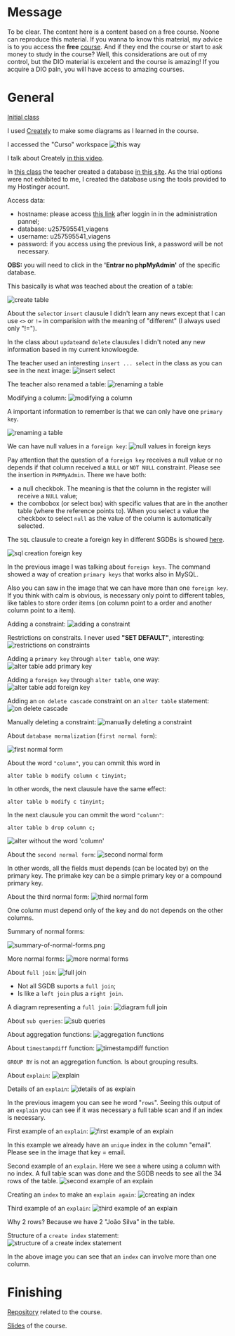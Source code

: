 # Message

To be clear. The content here is a content based on a free course. Noone can reproduce this material. If you wanna to know this material, my advice is to you access the **free** [course](https://web.dio.me/track/coding-the-future-claro-java-spring-boot). And if they end the course or start to ask money to study in the course? Well, this considerations are out of my control, but the DIO material is excelent and the course is amazing! If you acquire a DIO paln, you will have access to amazing courses.


# General

[Initial class](https://web.dio.me/course/introducao-a-banco-de-dados-relacionais-sql/learning/bdaaa5d8-2d86-49e6-b166-ae890d0112b0?back=/track/coding-the-future-claro-java-spring-boot&tab=undefined&moduleId=undefined)

I used [Creately](https://app.creately.com/) to make some diagrams as I learned in the course.

I accessed the "Curso" workspace ![this way](images/course-workspace.png)

I talk about Creately [in this video](https://youtu.be/F1A5UvZYZ_k).

In [this class](https://web.dio.me/course/introducao-a-banco-de-dados-relacionais-sql/learning/5e407a8c-9d57-4a20-965c-90d5208fb751?back=/track/coding-the-future-claro-java-spring-boot&tab=undefined&moduleId=undefined) the teacher created a database [in this site](https://clients.cloudclusters.io/). As the trial options were not exhibited to me, I created the database using the tools provided to my Hostinger acount.

Access data:
- hostname: please access [this link](https://hpanel.hostinger.com/websites/terceiro.com.br/databases/php-my-admin?redirectLocation=side_menu)
after loggin in in the administration pannel;
- database: u257595541_viagens
- username: u257595541_viagens
- password: if you access using the previous link, a password will be not necessary.

**OBS:** you will need to click in the **'Entrar no phpMyAdmin'** of the specific database.

This basically is what was teached about the creation of a table:

![create table](images/create-table.png)

About the `select`or `insert` clausule I didn't learn any news except that I can use `<>` or `!=` in comparision with the meaning of "different" (I always used only "!=").

In the class about `update`and `delete` clausules I didn't noted any new information based in my current knowloegde.

The teacher used an interesting `insert ... select` in the class as you can see in the next image:
![insert select](images/insert-select.png)

The teacher also renamed a table:
![renaming a table](images/renaming-a-table.png)

Modifying a column:
![modifying a column](images/modifying-a-column.png)

A important information to remember is that we can only have one `primary key`.

![renaming a table](images/renaming-a-table.png)

We can have null values in a `foreign key`:
![null values in foreign keys](images/null-values-in-foreign-keys.png)

Pay attention that the question of a `foreign key` receives a null value or no depends if that column received a `NULL` or `NOT NULL` constraint. Please see the insertion in `PHPMyAdmin`. There we have both:

- a null checkbok. The meaning is that the column in the register will receive a `NULL` value;
- the combobox (or select box) with specific values that are in the another table (where the reference points to). When you select a value the checkbox to select `null` as the value of the column is automatically selected.

The `SQL` clausule to create a foreign key in different SGDBs is showed [here](https://www.w3schools.com/sql/sql_foreignkey.asp).

![sql creation foreign key](images/sql-creation-foreign-key.png)

In the previous image I was talking about `foreign keys`. The command showed a way of creation `primary keys` that works also in MySQL.

Also you can saw in the image that we can have more than one `foreign key`. If you think with calm is obvious, is necessary only point to different tables, like tables to store order items (on column point to a order and another column point to a item).

Adding a constraint:
![adding a constraint](images/adding-a-constraint.png)

Restrictions on constraits. I never used **"SET DEFAULT"**, interesting:
![restrictions on constraints](images/restrictions-on-constraints.png)

Adding a `primary key` through `alter table`, one way:
![alter table add primary key](images/alter-table-add-primary-key.png)

Adding a `foreign key` through `alter table`, one way:
![alter table add foreign key](images/alter-table-add-foreign-key.png)

Adding an `on delete cascade` constraint on an `alter table` statement:
![on delete cascade](images/on-delete-cascade.png)

Manually deleting a constraint:
![manually deleting a constraint](images/manually-deleting-a-constraint.png)

About `database mormalization` (`first normal form`):

![first normal form](images/first-normal-form.png)

About the word `"column"`, you can ommit this word in 

```
alter table b modify column c tinyint;
```

 In other words, the next clausule have the same effect:

```
alter table b modify c tinyint;
```

In the next clausule you can ommit the word `"column"`:

```
alter table b drop column c;
```

![alter without the word 'column'](images/alter-without-colunm.png)

About the `second normal form`:
![second normal form](images/second-normal-form.png)

In other words, all the fields must depends (can be located by) on the primary key. The primake key can be a simple primary key or a compound primary key.

About the third normal form:
![third normal form](images/third-normal-form.png)

One column must depend only of the key and do not depends on the other columns.

Summary of normal forms:

![summary-of-normal-forms.png](images/summary-of-normal-forms.png)

More normal forms:
![more normal forms](images/more-normal-forms.png)

About `full join`:
![full join](images/full-join.png)

- Not all SGDB suports a `full join`;
- Is like a `left join` plus a `right join`.

A diagram representing a `full join`:
![diagram full join](images/full-join-diagram.png)

About `sub queries`:
![sub queries](images/sub-queries.png)

About aggregation functions:
![aggregation functions](images/aggregation-functions.png)

About `timestampdiff` function:
![timestampdiff function](images/timestampdiff-function.png)

`GROUP BY` is not an aggregation function. Is about grouping results.

About `explain`:
![explain](images/explain.png)

Details of an `explain`:
![details of as explain](images/details-explain.png)

In the previous imagem you can see he word "`rows`". Seeing this output of an `explain` you can see if it was necessary a full table scan and if an index is necessary.

First example of an `explain`:
![first example of an explain](images/example-1-explain.png)

In this example we already have an `unique` index in the column "email". Please see in the image that key = email.

Second example of an `explain`. Here we see a where using a column with no index. A full table scan was done and the SGDB needs to see all the 34 rows of the table.
![second example of an explain](images/example-2-explain.png)

Creating an `index` to make an `explain again`:
![creating an index](images/creating-an-index.png)

Third example of an `explain`:
![third example of an explain](images/example-3-explain.png)

Why 2 rows? Because we have 2 "João Silva" in the table.

Structure of a `create index` statement:
![structure of a create index statement](images/structure-of-a-create-index-statement.png)

In the above image you can see that an `index` can involve more than one column.

# Finishing

[Repository](https://github.com/pamelaborges/dio-bd-relacional) related to the course.

[Slides](slides.pdf) of the course.
